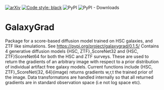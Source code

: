 [![arXiv](https://img.shields.io/badge/arXiv-2401.07313-<COLOR>.svg)](https://arxiv.org/abs/2401.07313)
[![Code style: black](https://img.shields.io/badge/code%20style-black-000000.svg)](https://github.com/psf/black)
![PyPI](https://img.shields.io/pypi/v/galaxygrad?label=pypi%20package)
![PyPI - Downloads](https://img.shields.io/pypi/dm/galaxygrad)
# GalaxyGrad
Package for a score-based diffusion model trained on HSC galaxies, and ZTF like simulations.
See https://pypi.org/project/galaxygrad/0.1.5/
Contains 4 generative diffusion models {HSC, ZTF}_ScoreNet32 and {HSC, ZTF}ScoreNet64 for both the HSC and ZTF surveys. These are used to return the gradients of an arbitrary image with respect to a prior distribution of individual artifact free galaxy models. Current functions include {HSC, ZTF}_ScoreNet{32, 64}(image) returns gradients w,r,t the trained prior of the image. Data transformatons are handled internally so that all returned gradients are in standard observation space (i.e not log space etc).
